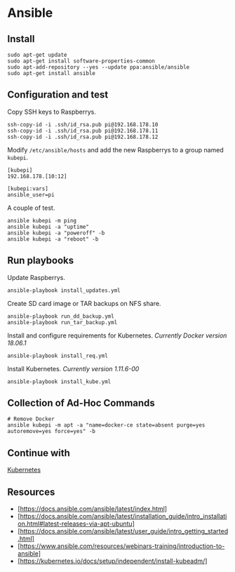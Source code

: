 # Ansible

## Install
```
sudo apt-get update
sudo apt-get install software-properties-common
sudo apt-add-repository --yes --update ppa:ansible/ansible
sudo apt-get install ansible
```

## Configuration and test
Copy SSH keys to Raspberrys.
```
ssh-copy-id -i .ssh/id_rsa.pub pi@192.168.178.10
ssh-copy-id -i .ssh/id_rsa.pub pi@192.168.178.11
ssh-copy-id -i .ssh/id_rsa.pub pi@192.168.178.12
```

Modify `/etc/ansible/hosts` and add the new Raspberrys to a group named `kubepi`.
```
[kubepi]
192.168.178.[10:12]

[kubepi:vars]
ansible_user=pi
```

A couple of test.

```
ansible kubepi -m ping
ansible kubepi -a "uptime"
ansible kubepi -a "poweroff" -b
ansible kubepi -a "reboot" -b
```

## Run playbooks
Update Raspberrys.
```
ansible-playbook install_updates.yml
```

Create SD card image or TAR backups on NFS share.

```
ansible-playbook run_dd_backup.yml
ansible-playbook run_tar_backup.yml
```

Install and configure requirements for Kubernetes. *Currently Docker version 18.06.1*
```
ansible-playbook install_req.yml
```

Install Kubernetes. *Currently version 1.11.6-00*
```
ansible-playbook install_kube.yml
```

## Collection of Ad-Hoc Commands
```
# Remove Docker
ansible kubepi -m apt -a "name=docker-ce state=absent purge=yes autoremove=yes force=yes" -b
```

## Continue with
[Kubernetes](https://github.com/vzovko/KubePi/tree/master/Kubernetes)

## Resources
* [https://docs.ansible.com/ansible/latest/index.html]
* [https://docs.ansible.com/ansible/latest/installation_guide/intro_installation.html#latest-releases-via-apt-ubuntu]
* [https://docs.ansible.com/ansible/latest/user_guide/intro_getting_started.html]
* [https://www.ansible.com/resources/webinars-training/introduction-to-ansible]
* [https://kubernetes.io/docs/setup/independent/install-kubeadm/]

